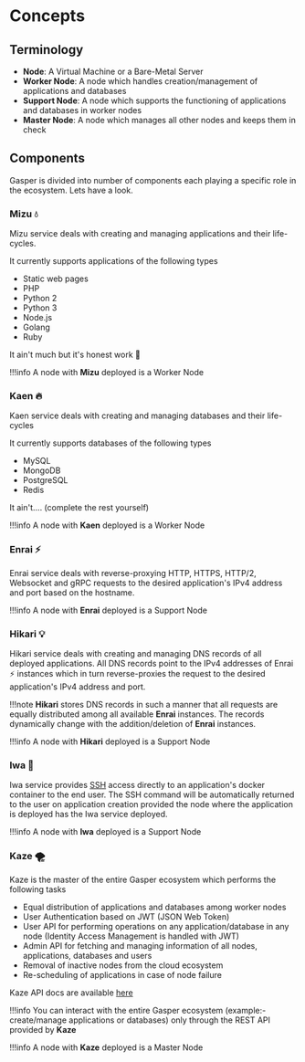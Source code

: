 # Concepts

## Terminology

* **Node**: A Virtual Machine or a Bare-Metal Server
* **Worker Node**: A node which handles creation/management of applications and databases
* **Support Node**: A node which supports the functioning of applications and databases in worker nodes
* **Master Node**: A node which manages all other nodes and keeps them in check

## Components

Gasper is divided into number of components each playing a specific role in the ecosystem. Lets have a look.

### Mizu 💧 

Mizu service deals with creating and managing applications and their life-cycles.

It currently supports applications of the following types

* Static web pages
* PHP
* Python 2
* Python 3
* Node.js
* Golang
* Ruby

It ain't much but it's honest work 🥳

!!!info
    A node with **Mizu** deployed is a Worker Node

### Kaen 🔥

Kaen service deals with creating and managing databases and their life-cycles

It currently supports databases of the following types

* MySQL
* MongoDB
* PostgreSQL
* Redis

It ain't.... (complete the rest yourself)

!!!info
    A node with **Kaen** deployed is a Worker Node

### Enrai ⚡

Enrai service deals with reverse-proxying HTTP, HTTPS, HTTP/2, Websocket and gRPC requests to the desired application's IPv4 address and port based on the hostname.

!!!info
    A node with **Enrai** deployed is a Support Node

### Hikari 💡

Hikari service deals with creating and managing DNS records of all deployed applications. All DNS records point to the IPv4 addresses of Enrai ⚡ instances which in turn reverse-proxies the request to the desired application's IPv4 address and port.

!!!note
    **Hikari** stores DNS records in such a manner that all requests are equally distributed among all available **Enrai** instances. The records dynamically change with the addition/deletion of **Enrai** instances.

!!!info
    A node with **Hikari** deployed is a Support Node

### Iwa 🗿 

Iwa service provides [SSH](https://www.ssh.com/ssh/protocol/) access directly to an application's docker container to the end user.
The SSH command will be automatically returned to the user on application creation provided the node where the application is deployed has the Iwa service deployed.

!!!info
    A node with **Iwa** deployed is a Support Node

### Kaze 🌪 

Kaze is the master of the entire Gasper ecosystem which performs the following tasks

* Equal distribution of applications and databases among worker nodes
* User Authentication based on JWT (JSON Web Token)
* User API for performing operations on any application/database in any node (Identity Access Management is handled with JWT)
* Admin API for fetching and managing information of all nodes, applications, databases and users
* Removal of inactive nodes from the cloud ecosystem
* Re-scheduling of applications in case of node failure

Kaze API docs are available [here](/api)

!!!info
    You can interact with the entire Gasper ecosystem (example:- create/manage applications or databases) only through the REST API provided by **Kaze**

!!!info
    A node with **Kaze** deployed is a Master Node
